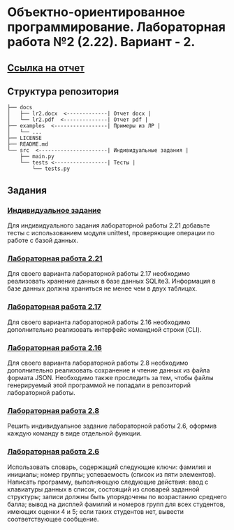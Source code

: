 # Объектно-ориентированное программирование. Лабораторная работа №2 (2.22). Вариант - 2.

## [Ссылка на отчет](docs/lr2.pdf)

## Структура репозитория

```
├── docs
│   ├── lr2.docx  <-------------| Отчет docx |
│   └── lr2.pdf  <--------------| Отчет pdf |
├── examples  <-----------------| Примеры из ЛР |
│   └── ...
├── LICENSE
├── README.md
└── src  <----------------------| Индивидуальные задания |
    ├── main.py
    └── tests <-----------------| Тесты |
        └── tests.py
```

## Задания

### [Индивидуальное задание](src/tests/tests.py)

Для индивидуального задания лабораторной работы 2.21 добавьте тесты с использованием модуля unittest, проверяющие операции по работе с базой данных.

### [Лабораторная работа 2.21](https://docs.yandex.ru/docs/view?url=ya-disk-public%3A%2F%2FRXCbMDc8lSmHwTnIVGXsehB%2By1ybJtlNoovAfQOAoGdSToSM%2B%2FyWKLmxekHR7Qfnq%2FJ6bpmRyOJonT3VoXnDag%3D%3D%3A%2F%D0%9E%D1%81%D0%BD%D0%BE%D0%B2%D1%8B%20%D0%BF%D1%80%D0%BE%D0%B3%D1%80%D0%B0%D0%BC%D0%BC%D0%BD%D0%BE%D0%B9%20%D0%B8%D0%BD%D0%B6%D0%B5%D0%BD%D0%B5%D1%80%D0%B8%D0%B8%2F4%20%D1%81%D0%B5%D0%BC%D0%B5%D1%81%D1%82%D1%80%2F%D0%9B%D0%B0%D0%B1%D0%BE%D1%80%D0%B0%D1%82%D0%BE%D1%80%D0%BD%D0%B0%D1%8F%20%D1%80%D0%B0%D0%B1%D0%BE%D1%82%D0%B0%202.21%20(8).pdf&name=%D0%9B%D0%B0%D0%B1%D0%BE%D1%80%D0%B0%D1%82%D0%BE%D1%80%D0%BD%D0%B0%D1%8F%20%D1%80%D0%B0%D0%B1%D0%BE%D1%82%D0%B0%202.21%20(8).pdf&nosw=1)

Для своего варианта лабораторной работы 2.17 необходимо реализовать хранение данных в базе данных SQLite3. Информация в базе данных должна храниться не менее чем в двух таблицах.

### [Лабораторная работа 2.17](https://docs.yandex.ru/docs/view?url=ya-disk-public%3A%2F%2FRXCbMDc8lSmHwTnIVGXsehB%2By1ybJtlNoovAfQOAoGdSToSM%2B%2FyWKLmxekHR7Qfnq%2FJ6bpmRyOJonT3VoXnDag%3D%3D%3A%2F%D0%9E%D1%81%D0%BD%D0%BE%D0%B2%D1%8B%20%D0%BF%D1%80%D0%BE%D0%B3%D1%80%D0%B0%D0%BC%D0%BC%D0%BD%D0%BE%D0%B9%20%D0%B8%D0%BD%D0%B6%D0%B5%D0%BD%D0%B5%D1%80%D0%B8%D0%B8%2F4%20%D1%81%D0%B5%D0%BC%D0%B5%D1%81%D1%82%D1%80%2F%D0%9B%D0%B0%D0%B1%D0%BE%D1%80%D0%B0%D1%82%D0%BE%D1%80%D0%BD%D0%B0%D1%8F%20%D1%80%D0%B0%D0%B1%D0%BE%D1%82%D0%B0%202.17%20(5).pdf&name=%D0%9B%D0%B0%D0%B1%D0%BE%D1%80%D0%B0%D1%82%D0%BE%D1%80%D0%BD%D0%B0%D1%8F%20%D1%80%D0%B0%D0%B1%D0%BE%D1%82%D0%B0%202.17%20(5).pdf&nosw=1)

Для своего варианта лабораторной работы 2.16 необходимо дополнительно реализовать
интерфейс командной строки (CLI).

### [Лабораторная работа 2.16](https://docs.yandex.ru/docs/view?url=ya-disk-public%3A%2F%2FRXCbMDc8lSmHwTnIVGXsehB%2By1ybJtlNoovAfQOAoGdSToSM%2B%2FyWKLmxekHR7Qfnq%2FJ6bpmRyOJonT3VoXnDag%3D%3D%3A%2F%D0%9E%D1%81%D0%BD%D0%BE%D0%B2%D1%8B%20%D0%BF%D1%80%D0%BE%D0%B3%D1%80%D0%B0%D0%BC%D0%BC%D0%BD%D0%BE%D0%B9%20%D0%B8%D0%BD%D0%B6%D0%B5%D0%BD%D0%B5%D1%80%D0%B8%D0%B8%2F4%20%D1%81%D0%B5%D0%BC%D0%B5%D1%81%D1%82%D1%80%2F%D0%9B%D0%B0%D0%B1%D0%BE%D1%80%D0%B0%D1%82%D0%BE%D1%80%D0%BD%D0%B0%D1%8F%20%D1%80%D0%B0%D0%B1%D0%BE%D1%82%D0%B0%202.16%20(4).pdf&name=%D0%9B%D0%B0%D0%B1%D0%BE%D1%80%D0%B0%D1%82%D0%BE%D1%80%D0%BD%D0%B0%D1%8F%20%D1%80%D0%B0%D0%B1%D0%BE%D1%82%D0%B0%202.16%20(4).pdf&nosw=1)

Для своего варианта лабораторной работы 2.8 необходимо дополнительно реализовать
сохранение и чтение данных из файла формата JSON. Необходимо также проследить за тем,
чтобы файлы генерируемый этой программой не попадали в репозиторий лабораторной
работы.

### [Лабораторная работа 2.8](https://docs.yandex.ru/docs/view?url=ya-disk-public%3A%2F%2FRXCbMDc8lSmHwTnIVGXsehB%2By1ybJtlNoovAfQOAoGdSToSM%2B%2FyWKLmxekHR7Qfnq%2FJ6bpmRyOJonT3VoXnDag%3D%3D%3A%2F%D0%9E%D1%81%D0%BD%D0%BE%D0%B2%D1%8B%20%D0%BF%D1%80%D0%BE%D0%B3%D1%80%D0%B0%D0%BC%D0%BC%D0%BD%D0%BE%D0%B9%20%D0%B8%D0%BD%D0%B6%D0%B5%D0%BD%D0%B5%D1%80%D0%B8%D0%B8%2F3%20%D1%81%D0%B5%D0%BC%D0%B5%D1%81%D1%82%D1%80%2F%D0%9B%D0%B0%D0%B1%D0%BE%D1%80%D0%B0%D1%82%D0%BE%D1%80%D0%BD%D0%B0%D1%8F%20%D1%80%D0%B0%D0%B1%D0%BE%D1%82%D0%B0%202.8%20(11).pdf&name=%D0%9B%D0%B0%D0%B1%D0%BE%D1%80%D0%B0%D1%82%D0%BE%D1%80%D0%BD%D0%B0%D1%8F%20%D1%80%D0%B0%D0%B1%D0%BE%D1%82%D0%B0%202.8%20(11).pdf&nosw=1)

Решить индивидуальное задание лабораторной работы 2.6, оформив каждую команду в виде
отдельной функции.

### [Лабораторная работа 2.6](https://docs.yandex.ru/docs/view?url=ya-disk-public%3A%2F%2FRXCbMDc8lSmHwTnIVGXsehB%2By1ybJtlNoovAfQOAoGdSToSM%2B%2FyWKLmxekHR7Qfnq%2FJ6bpmRyOJonT3VoXnDag%3D%3D%3A%2F%D0%9E%D1%81%D0%BD%D0%BE%D0%B2%D1%8B%20%D0%BF%D1%80%D0%BE%D0%B3%D1%80%D0%B0%D0%BC%D0%BC%D0%BD%D0%BE%D0%B9%20%D0%B8%D0%BD%D0%B6%D0%B5%D0%BD%D0%B5%D1%80%D0%B8%D0%B8%2F3%20%D1%81%D0%B5%D0%BC%D0%B5%D1%81%D1%82%D1%80%2F%D0%9B%D0%B0%D0%B1%D0%BE%D1%80%D0%B0%D1%82%D0%BE%D1%80%D0%BD%D0%B0%D1%8F%20%D1%80%D0%B0%D0%B1%D0%BE%D1%82%D0%B0%202.6%20(9).pdf&name=%D0%9B%D0%B0%D0%B1%D0%BE%D1%80%D0%B0%D1%82%D0%BE%D1%80%D0%BD%D0%B0%D1%8F%20%D1%80%D0%B0%D0%B1%D0%BE%D1%82%D0%B0%202.6%20(9).pdf&nosw=1)

Использовать словарь, содержащий следующие ключи: фамилия и инициалы; номер
группы; успеваемость (список из пяти элементов). Написать программу, выполняющую
следующие действия: ввод с клавиатуры данных в список, состоящий из словарей заданной
структуры; записи должны быть упорядочены по возрастанию среднего балла; вывод на
дисплей фамилий и номеров групп для всех студентов, имеющих оценки 4 и 5; если таких
студентов нет, вывести соответствующее сообщение.
